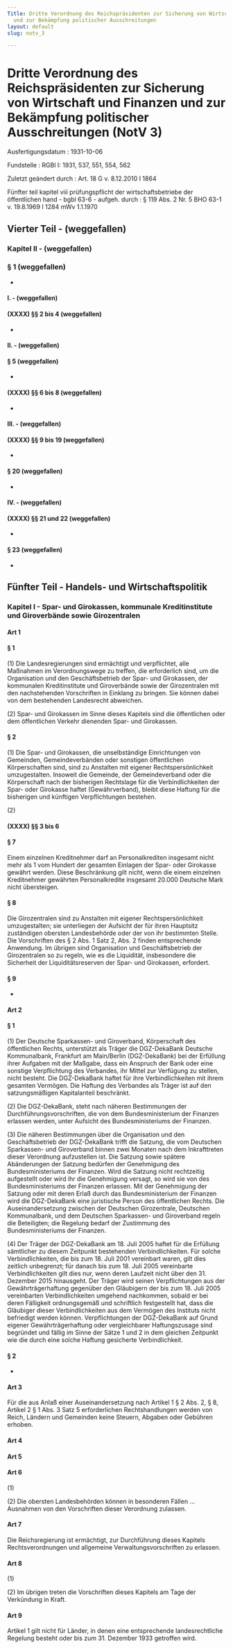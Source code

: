 ```yaml
---
Title: Dritte Verordnung des Reichspräsidenten zur Sicherung von Wirtschaft und Finanzen
  und zur Bekämpfung politischer Ausschreitungen
layout: default
slug: notv_3

---
```


# Dritte Verordnung des Reichspräsidenten zur Sicherung von Wirtschaft und Finanzen und zur Bekämpfung politischer Ausschreitungen (NotV 3)

Ausfertigungsdatum
:   1931-10-06

Fundstelle
:   RGBl I: 1931, 537, 551, 554, 562

Zuletzt geändert durch
:   Art. 18 G v. 8.12.2010 I 1864

Fünfter teil kapitel viii prüfungspflicht der wirtschaftsbetriebe der öffentlichen hand - bgbl 63-6 - aufgeh. durch
:   § 119 Abs. 2 Nr. 5 BHO 63-1 v. 19.8.1969 I 1284 mWv 1.1.1970


## Vierter Teil - (weggefallen)



### Kapitel II - (weggefallen)



### § 1 (weggefallen)

-


#### I. - (weggefallen)



#### (XXXX) §§ 2 bis 4 (weggefallen)

-


#### II. - (weggefallen)



#### § 5 (weggefallen)

-


#### (XXXX) §§ 6 bis 8 (weggefallen)

-


#### III. - (weggefallen)



#### (XXXX) §§ 9 bis 19 (weggefallen)

-


#### § 20 (weggefallen)

-


#### IV. - (weggefallen)



#### (XXXX) §§ 21 und 22 (weggefallen)

-


#### § 23 (weggefallen)

-


## Fünfter Teil - Handels- und Wirtschaftspolitik



### Kapitel I - Spar- und Girokassen, kommunale Kreditinstitute und Giroverbände sowie Girozentralen



#### Art 1



#### § 1

(1) Die Landesregierungen sind ermächtigt und verpflichtet, alle
Maßnahmen im Verordnungswege zu treffen, die erforderlich sind, um die
Organisation und den Geschäftsbetrieb der Spar- und Girokassen, der
kommunalen Kreditinstitute und Giroverbände sowie der Girozentralen
mit den nachstehenden Vorschriften in Einklang zu bringen. Sie können
dabei von dem bestehenden Landesrecht abweichen.

(2) Spar- und Girokassen im Sinne dieses Kapitels sind die
öffentlichen oder dem öffentlichen Verkehr dienenden Spar- und
Girokassen.


#### § 2

(1) Die Spar- und Girokassen, die unselbständige Einrichtungen von
Gemeinden, Gemeindeverbänden oder sonstigen öffentlichen
Körperschaften sind, sind zu Anstalten mit eigener
Rechtspersönlichkeit umzugestalten. Insoweit die Gemeinde, der
Gemeindeverband oder die Körperschaft nach der bisherigen Rechtslage
für die Verbindlichkeiten der Spar- oder Girokasse haftet
(Gewährverband), bleibt diese Haftung für die bisherigen und künftigen
Verpflichtungen bestehen.

(2)


#### (XXXX) §§ 3 bis 6



#### § 7

Einem einzelnen Kreditnehmer darf an Personalkrediten insgesamt nicht
mehr als 1 vom Hundert der gesamten Einlagen der Spar- oder Girokasse
gewährt werden. Diese Beschränkung gilt nicht, wenn die einem
einzelnen Kreditnehmer gewährten Personalkredite insgesamt 20.000
Deutsche Mark nicht übersteigen.


#### § 8

Die Girozentralen sind zu Anstalten mit eigener Rechtspersönlichkeit
umzugestalten; sie unterliegen der Aufsicht der für ihren Hauptsitz
zuständigen obersten Landesbehörde oder der von ihr bestimmten Stelle.
Die Vorschriften des § 2 Abs. 1 Satz 2,
Abs. 2              finden entsprechende Anwendung. Im übrigen sind
Organisation und Geschäftsbetrieb der Girozentralen so zu regeln, wie
es die Liquidität, insbesondere die Sicherheit der Liquiditätsreserven
der Spar- und Girokassen, erfordert.


#### § 9

-


#### Art 2



#### § 1

(1) Der Deutsche Sparkassen- und Giroverband, Körperschaft des
öffentlichen Rechts, unterstützt als Träger die
DGZ-DekaBank Deutsche Kommunalbank, Frankfurt am Main/Berlin
(DGZ-DekaBank) bei der Erfüllung ihrer Aufgaben mit der Maßgabe, dass
ein Anspruch der Bank oder eine sonstige Verpflichtung des Verbandes,
ihr Mittel zur Verfügung zu stellen, nicht besteht. Die
DGZ-DekaBank haftet für ihre Verbindlichkeiten mit ihrem gesamten
Vermögen. Die Haftung des Verbandes als Träger ist auf den
satzungsmäßigen Kapitalanteil beschränkt.

(2) Die
DGZ-DekaBank, steht nach näheren Bestimmungen der
Durchführungsvorschriften, die von dem Bundesministerium der Finanzen
erlassen werden, unter Aufsicht des Bundesministeriums der Finanzen.

(3) Die näheren Bestimmungen über die Organisation und den
Geschäftsbetrieb der
DGZ-DekaBank trifft die Satzung, die vom Deutschen Sparkassen- und
Giroverband binnen zwei Monaten nach dem Inkrafttreten dieser
Verordnung aufzustellen ist. Die Satzung sowie spätere Abänderungen
der Satzung bedürfen der Genehmigung des Bundesministeriums der
Finanzen. Wird die Satzung nicht rechtzeitig aufgestellt oder wird ihr
die Genehmigung versagt, so wird sie von des Bundesministeriums der
Finanzen erlassen. Mit der Genehmigung der Satzung oder mit deren
Erlaß durch das Bundesministerium der Finanzen wird die
DGZ-DekaBank eine juristische Person des öffentlichen Rechts. Die
Auseinandersetzung zwischen der Deutschen Girozentrale, Deutschen
Kommunalbank, und dem Deutschen Sparkassen- und Giroverband regeln die
Beteiligten; die Regelung bedarf der Zustimmung des Bundesministeriums
der Finanzen.

(4) Der Träger der
DGZ-DekaBank am 18. Juli 2005 haftet für die Erfüllung sämtlicher zu
diesem Zeitpunkt bestehenden Verbindlichkeiten. Für solche
Verbindlichkeiten, die bis zum 18. Juli 2001 vereinbart waren, gilt
dies zeitlich unbegrenzt; für danach bis zum 18. Juli 2005 vereinbarte
Verbindlichkeiten gilt dies nur, wenn deren Laufzeit nicht über den
31\. Dezember 2015 hinausgeht. Der Träger wird seinen Verpflichtungen
aus der Gewährträgerhaftung gegenüber den Gläubigern der bis zum 18.
Juli 2005 vereinbarten Verbindlichkeiten umgehend nachkommen, sobald
er bei deren Fälligkeit ordnungsgemäß und schriftlich festgestellt
hat, dass die Gläubiger dieser Verbindlichkeiten aus dem Vermögen des
Instituts nicht befriedigt werden können. Verpflichtungen der
DGZ-DekaBank auf Grund eigener Gewährträgerhaftung oder vergleichbarer
Haftungszusage sind begründet und fällig im Sinne der Sätze 1 und 2 in
dem gleichen Zeitpunkt wie die durch eine solche Haftung gesicherte
Verbindlichkeit.


#### § 2

-


#### Art 3

Für die aus Anlaß einer Auseinandersetzung nach
Artikel 1 § 2 Abs. 2,              § 8, Artikel 2 § 1 Abs. 3 Satz 5
erforderlichen Rechtshandlungen werden von
Reich,              Ländern und Gemeinden keine Steuern, Abgaben oder
Gebühren erhoben.


#### Art 4



#### Art 5



#### Art 6

(1)

(2) Die obersten Landesbehörden können in besonderen Fällen ...
Ausnahmen von den Vorschriften dieser Verordnung zulassen.


#### Art 7

Die
Reichsregierung              ist ermächtigt, zur Durchführung dieses
Kapitels Rechtsverordnungen und allgemeine Verwaltungsvorschriften zu
erlassen.


#### Art 8

(1)

(2) Im übrigen treten die Vorschriften dieses Kapitels am Tage der
Verkündung in Kraft.


#### Art 9

Artikel 1 gilt nicht für Länder, in denen eine entsprechende
landesrechtliche Regelung besteht
oder bis zum 31. Dezember 1933 getroffen wird.

